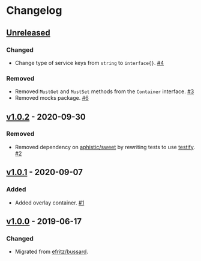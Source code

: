 # Changelog

## [Unreleased]

### Changed

- Change type of service keys from `string` to `interface{}`. [#4](https://github.com/go-nacelle/service/pull/4)

### Removed

- Removed `MustGet` and `MustSet` methods from the `Container` interface. [#3](https://github.com/go-nacelle/service/pull/3)
- Removed mocks package. [#6](https://github.com/go-nacelle/service/pull/6)

## [v1.0.2] - 2020-09-30

### Removed

- Removed dependency on [aphistic/sweet](https://github.com/aphistic/sweet) by rewriting tests to use [testify](https://github.com/stretchr/testify). [#2](https://github.com/go-nacelle/service/pull/2)

## [v1.0.1] - 2020-09-07

### Added

- Added overlay container. [#1](https://github.com/go-nacelle/service/pull/1)

## [v1.0.0] - 2019-06-17

### Changed

- Migrated from [efritz/bussard](https://github.com/efritz/bussard).

[Unreleased]: https://github.com/go-nacelle/service/compare/v1.0.2...HEAD
[v1.0.0]: https://github.com/go-nacelle/service/releases/tag/v1.0.0
[v1.0.1]: https://github.com/go-nacelle/service/compare/v1.0.0...v1.0.1
[v1.0.2]: https://github.com/go-nacelle/service/compare/v1.0.1...v1.0.2
